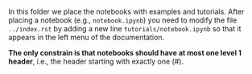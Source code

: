 In this folder we place the notebooks with examples and tutorials. After placing a notebook (e.g., `notebook.ipynb`) you need to modify the file `../index.rst` by adding a new line `tutorials/notebook.ipynb` so that it appears in the left menu of the documentation.

**The only constrain is that notebooks should have at most one level 1 header**, i.e., the header starting with exactly one (#).
